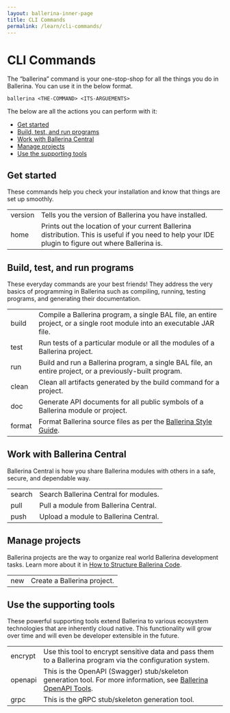 ```yaml
---
layout: ballerina-inner-page
title: CLI Commands
permalink: /learn/cli-commands/
---
```


# CLI Commands

The “ballerina” command is your one-stop-shop for all the things you do in Ballerina. You can use it in the below format.

`ballerina <THE-COMMAND> <ITS-ARGUEMENTS>`

The below are all the actions you can perform with it:

- [Get started](#get-started)
- [Build, test, and run programs](#build-test-and-run-programs)
- [Work with Ballerina Central](#work-with-ballerina-central)
- [Manage projects](#manage-projects)
- [Use the supporting tools](#use-the-supporting-tools)

## Get started
These commands help you check your installation and know that things are set up smoothly.

<table class="cComandTable">
<tr>
<td class="cCommand">version</td>
<td class="cDescription">Tells you the version of Ballerina you have installed.</td>
</tr>
<tr>
<td class="cCommand">home</td>
<td class="cDescription">Prints out the location of your current Ballerina distribution. This is useful if you need to help your IDE plugin to figure out where Ballerina is.
</td>
</tr>
</table>

## Build, test, and run programs

These everyday commands are your best friends! They address the very basics of programming in Ballerina such as compiling, running, testing programs, and generating their documentation.

<table class="cComandTable">
<tr>
<td class="cCommand">build</td>
<td class="cDescription">Compile a Ballerina program, a single BAL file, an entire project, or a single root module into an executable JAR file.
</td>
</tr>
<tr>
<td class="cCommand">test</td>
<td class="cDescription">Run tests of a particular module or all the modules of a Ballerina project.
</td>
</tr>
<tr>
<td class="cCommand">run</td>
<td class="cDescription">Build and run a Ballerina program, a single BAL file, an entire project, or a previously-built program.
</td>
</tr>
<tr>
<td class="cCommand">clean</td>
<td class="cDescription">Clean all artifacts generated by the build command for a project.
</td>
</tr>
<tr>
<td class="cCommand">doc</td>
<td class="cDescription">Generate API documents for all public symbols of a Ballerina module or project.
</td>
</tr>
<tr>
<td class="cCommand">format</td>
<td class="cDescription">Format Ballerina source files as per the <a href="/learn/style-guide">Ballerina Style Guide</a>.</td>
</tr>
</table>

## Work with Ballerina Central

Ballerina Central is how you share Ballerina modules with others in a safe, secure, and dependable way.

<table class="cComandTable">
<tr>
<td class="cCommand">search</td>
<td class="cDescription">Search Ballerina Central for modules.
</td>
</tr>
<tr>
<td class="cCommand">pull</td>
<td class="cDescription">Pull a module from Ballerina Central.
</td>
</tr>
<tr>
<td class="cCommand">push</td>
<td class="cDescription">Upload a module to Ballerina Central.
</td>
</tr>
</table>

## Manage projects

Ballerina projects are the way to organize real world Ballerina development tasks. Learn more about it in <a href="/learn/how-to-structure-ballerina-code">How to Structure Ballerina Code</a>.

<table class="cComandTable">
<tr>
<td class="cCommand">new</td>
<td class="cDescription">Create a Ballerina project.
</td>
</tr>
</table>

## Use the supporting tools

These powerful supporting tools extend Ballerina to various ecosystem technologies that are inherently cloud native. This functionality will grow over time and will even be developer extensible in the future.

<table class="cComandTable">
<tr>
<td class="cCommand">encrypt</td>
<td class="cDescription">Use this tool to encrypt sensitive data and pass them to a Ballerina program via the configuration system.
</td>
</tr>
<tr>
<td class="cCommand">openapi</td>
<td class="cDescription">This is the OpenAPI (Swagger) stub/skeleton generation tool. For more information, see <a href="/learn/how-to-use-openapi-tools">Ballerina OpenAPI Tools</a>.</td>
</tr>
<tr>
<td class="cCommand">grpc</td>
<td class="cDescription">This is the gRPC stub/skeleton generation tool.</td>
</tr>
</table>
